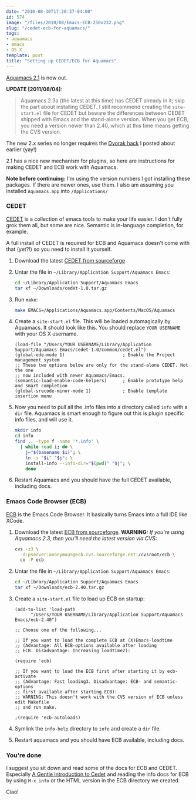 ```yaml
---
date: "2010-08-30T17:20:37-04:00"
id: 574
image: "/files/2010/08/Emacs-ECB-250x232.png"
slug: "/cedet-ecb-for-aquamacs/"
tags:
- aquamacs
- emacs
- OS X
template: post
title: "Setting up CEDET/ECB for Aquamacs"
---
```


[Aquamacs 2.1](http://aquamacs.org/) is now out.

**UPDATE \[2011/08/04\]**:

> Aquamacs 2.3a (the latest at this time) has CEDET already in it;
> skip the part about installing CEDET. I still recommend creating
> the `site-start.el` file for CEDET but beware the differences
> between CEDET shipped with Emacs and the stand-alone version. When
> you get ECB, you need a version newer than 2.40, which at this
> time means getting the CVS version.

The new 2.x series no longer requires the
[Dvorak hack](/aquamacs-vs-dvorak-qwerty-layout) I posted about
earlier (yay!)

2.1 has a nice new mechanism for plugins, so here are instructions
for making CEDET and ECB work with Aquamacs.

**Note before continuing:** I'm using the version numbers I got
installing these packages. If there are newer ones, use them. I also
am assuming you installed `Aquamacs.app` into `/Applications/`

### CEDET

[CEDET](http://cedet.sourceforge.net/) is a collection of emacs
tools to make your life easier. I don't fully grok them all, but
some are nice. Semantic is in-language completion, for example.

A full install of CEDET is required for ECB and Aquamacs doesn't
come with that (yet?!) so you need to install it yourself.

1.  Download the latest
    [CEDET from sourceforge](https://sourceforge.net/projects/cedet/files/)
2.  Untar the file in
    `~/Library/Application Support/Aquamacs Emacs`:

    ```bash
    cd ~/Library/Application Support/Aquamacs Emacs
    tar xf ~/Downloads/cedet-1.0.tar.gz
    ```

3.  Run `make`:

    ```bash
    make EMACS=/Applications/Aquamacs.app/Contents/MacOS/Aquamacs
    ```

4.  Create a `site-start.el` file. This will be loaded automagically
    by Aquamacs. It should look like this. You should replace
    `YOUR USERNAME` with your OS X username.

    ```elisp
    (load-file "/Users/YOUR USERNAME/Library/Application Support/Aquamacs Emacs/cedet-1.0/common/cedet.el")
    (global-ede-mode 1)                      ; Enable the Project management system
    ;; These two options below are only for the stand-alone CEDET. Not the one
    ;; now included with newer Aquamacs/Emacs.
    (semantic-load-enable-code-helpers)      ; Enable prototype help and smart completion
    (global-srecode-minor-mode 1)            ; Enable template insertion menu
    ```

5.  Now you need to pull all the .info files into a directory called
    `info` with a `dir` file. Aquamacs is smart enough to figure out
    this is plugin specific info files, and will use it.

    ```bash
    mkdir info
    cd info
    find .. -type f -name '*.info' \
      | while read i; do \
        j="$(basename $i)"; \
        ln -s "$i" "$j"; \
        install-info --info-dir="$(pwd)" "$j"; \
        done
    ```

6.  Restart Aquamacs and you should have the full CEDET available,
    including docs.

### Emacs Code Browser (ECB)

[ECB](http://ecb.sourceforge.net/) is the Emacs Code Browser. It
basically turns Emacs into a full IDE like XCode.

1.  Download the latest
    [ECB from sourceforge](https://sourceforge.net/projects/ecb/files/).
    **WARNING:** _If you're using Aquamacs 2.3, then you'll need the
    latest version via CVS:_

    ```bash
    cvs -z3 \
      -d:pserver:anonymous@ecb.cvs.sourceforge.net:/cvsroot/ecb \
      co -P ecb
    ```

2.  Untar the file in
    `~/Library/Application Support/Aquamacs Emacs`:

    ```bash
    cd ~/Library/Application Support/Aquamacs Emacs
    tar xf ~/Downloads/ecb-2.40.tar.gz
    ```

3.  Create a `site-start.el` file to load up ECB on startup:

    ```elisp
    (add-to-list 'load-path
          "/Users/YOUR USERNAME/Library/Application Support/Aquamacs Emacs/ecb-2.40")

    ;; Choose one of the following...

    ;; If you want to load the complete ECB at (X)Emacs-loadtime
    ;; (Advantage: All ECB-options available after loading
    ;; ECB. Disadvantage: Increasing loadtime2):

    (require 'ecb)

    ;; If you want to load the ECB first after starting it by ecb-activate
    ;; (Advantage: Fast loading3. Disadvantage: ECB- and semantic-options
    ;; first available after starting ECB):
    ;; WARNING: This doesn't work with the CVS version of ECB unless edit Makefile
    ;; and run make.

    ;(require 'ecb-autoloads)
    ```

4.  Symlink the `info-help` directory to `info` and create a `dir`
    file.
5.  Restart aquamacs and you should have ECB available, including
    docs.

### You're done

I suggest you sit down and read some of the docs for ECB and CEDET.
Especially
[A Gentle Introduction to Cedet](http://alexott.net/en/writings/emacs-devenv/EmacsCedet.html)
and reading the info docs for ECB by using `M-x info` or the HTML
version in the ECB directory we created.

Ciao!
